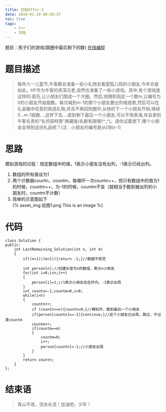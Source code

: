 ```yaml
---
title: 剑指Offer-2
date: 2019-01-20 08:50:37
toc: true
tags:
	- C++
	- 剑指
---
```

题目：孩子们的游戏(圆圈中最后剩下的数)<!-- more -->
[在线编程][1]
# 题目描述
> 每年六一儿童节,牛客都会准备一些小礼物去看望孤儿院的小朋友,今年亦是如此。HF作为牛客的资深元老,自然也准备了一些小游戏。其中,有个游戏是这样的:首先,让小朋友们围成一个大圈。然后,他随机指定一个数m,让编号为0的小朋友开始报数。每次喊到m-1的那个小朋友要出列唱首歌,然后可以在礼品箱中任意的挑选礼物,并且不再回到圈中,从他的下一个小朋友开始,继续0...m-1报数....这样下去....直到剩下最后一个小朋友,可以不用表演,并且拿到牛客名贵的“名侦探柯南”典藏版(名额有限哦!!^_^)。请你试着想下,哪个小朋友会得到这份礼品呢？(注：小朋友的编号是从0到n-1)

# 思路
模拟游戏的过程：规定数组中的值，1表示小朋友没有出列，-1表示已经出列。
1. 数组的所有值设为1
2. 两个计数器countn，countm，每循环一次countn++，但只有数组中的值为1的时候，countm++，为-1的时候，countm不变（就相当于数到被出列的小朋友时，countm不计数）
3. 简单的示意图如下<br>
{% asset_img 绘图1.png This is an image %}

# 代码
```
class Solution {
public:
    int LastRemaining_Solution(int n, int m)
    {
        if((n<1)|(m<1)){return -1;}//数据不规范
        
        int person[n];//创建长度为n的数组，表示n小朋友
        for(int i=0;i<n;i++)
        {
            person[i]=1;//1表示小朋友还在环内，-1表示出局
        }
        int countn=-1,countm=0,i=0;
        while(i<n)
        {
            countn++;
            if (countn>=n){countn=0;}//模拟环，数到最后一个小朋友
            if(person[countn]==-1){continue;}//这个小朋友已出局，跳过，不记录countm
            countm++;
            if(countm==m)
            {
                countm=0;
                i++;
                person[countn]=-1;//小朋友出局
            }
        }
        return countn;
    }
};
```
# 结束语
> 青山不改，流水长流！加油吧，少年！

[1]:https://www.nowcoder.com/practice/f78a359491e64a50bce2d89cff857eb6?tpId=13&tqId=11199&tPage=3&rp=3&ru=/ta/coding-interviews&qru=/ta/coding-interviews/question-ranking